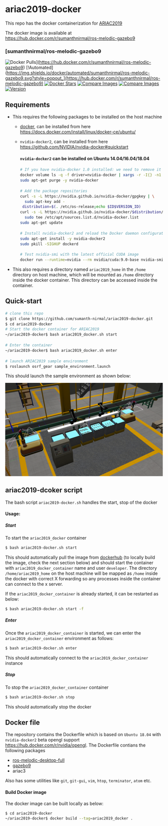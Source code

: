 # ariac2019-docker
This repo has the docker containerization for [ARIAC2019](https://www.nist.gov/el/intelligent-systems-division-73500/agile-robotics-industrial-automation-competition)

The docker image is available at https://hub.docker.com/r/sumanthnirmal/ros-melodic-gazebo9

### [sumanthnirmal/ros-melodic-gazebo9
 ![Docker Pulls](https://img.shields.io/docker/pulls/sumanthnirmal/ros-melodic-gazebo9.svg?style=popout)](https://hub.docker.com/r/sumanthnirmal/ros-melodic-gazebo9)
[!Automated](https://img.shields.io/docker/automated/sumanthnirmal/ros-melodic-gazebo9.svg?style=popout_](https://hub.docker.com/r/sumanthnirmal/ros-melodic-gazebo9)
[![Docker Stars](https://img.shields.io/docker/stars/sumanthnirmal/ros-melodic-gazebo9.svg?style=popout)](https://hub.docker.com/r/sumanthnirmal/ros-melodic-gazebo9)
[![Compare Images](https://images.microbadger.com/badges/image/library/ros.svg)](https://microbadger.com/#/images/library/ros)
[![Compare Images](https://images.microbadger.com/badges/image/sumanthnirmal/ros-melodic-gazebo9:ariac2019.svg)](https://microbadger.com/images/sumanthnirmal/ros-melodic-gazebo9:ariac2019)
[![Version](https://images.microbadger.com/badges/version/sumanthnirmal/ros-melodic-gazebo9:ariac2019.svg)](https://microbadger.com/images/sumanthnirmal/ros-melodic-gazebo9:ariac2019)

## Requirements

- This requires the following packages to be installed on the host machine
  - [docker](https://www.docker.com/), can be installed from here https://docs.docker.com/install/linux/docker-ce/ubuntu/
  - `nvidia-docker2`, can be installed from here https://github.com/NVIDIA/nvidia-docker#quickstart

     #### `nvidia-docker2` can be installed on Ubuntu 14.04/16.04/18.04
    ```sh
    # If you have nvidia-docker 1.0 installed: we need to remove it and all existing GPU containers
    docker volume ls -q -f driver=nvidia-docker | xargs -r -I{} -n1 docker ps -q -a -f volume={} | xargs -r docker rm -f
    sudo apt-get purge -y nvidia-docker

    # Add the package repositories
    curl -s -L https://nvidia.github.io/nvidia-docker/gpgkey | \
      sudo apt-key add -
     distribution=$(. /etc/os-release;echo $ID$VERSION_ID)
    curl -s -L https://nvidia.github.io/nvidia-docker/$distribution/nvidia-docker.list | \
      sudo tee /etc/apt/sources.list.d/nvidia-docker.list
    sudo apt-get update

    # Install nvidia-docker2 and reload the Docker daemon configuration
    sudo apt-get install -y nvidia-docker2
    sudo pkill -SIGHUP dockerd

    # Test nvidia-smi with the latest official CUDA image
    docker run --runtime=nvidia --rm nvidia/cuda:9.0-base nvidia-smi
    ```
- This also requires a directory named `ariac2019_home` in the `/home` directory on host machine, which will be mounted as `/home` directory inside the docker container. This directory can be accessed inside the container.

## Quick-start

```sh
# clone this repo
$ git clone https://github.com/sumanth-nirmal/ariac2019-docker.git
$ cd ariac2019-docker
# Start the docker container for ARIAC2019
~/ariac2019-docker$ bash ariac2019_docker.sh start

# Enter the container
~/ariac2019-docker$ bash ariac2019_docker.sh enter

# launch ARIAC2019 sample environment
$ roslaunch osrf_gear sample_environment.launch
```

This should launch the sample environment as shown below:

![ARIAC2019 Sample environment cell](img/ARIAC2019_sample_cell_environment.png)

## ariac2019-dcoker script
The bash script `ariac2019-docker.sh` handles the start, stop of the docker
#### Usage:

##### Start
To start the `ariac2019_docker` container

```sh
$ bash ariac2019-docker.sh start
```
This should automatically pull the image from [dockerhub](https://hub.docker.com/r/sumanthnirmal/ros-melodic-gazebo9) (to locally build the image, check the next section below) and should start the container with `ariac2019_docker_container` name and user `developer`. The directory `/home/ariac2019_home` on the host machine will be mapped as `/home` inside the docker with correct X forwarding so any processes inside the container can connect to the x server.

If the `ariac2019_docker_container` is already started, it can be restarted as below:

```sh
$ bash ariac2019-docker.sh start -f
```
##### Enter
Once the `ariac2019_docker_container` is started, we can enter the `ariac2019_docker_container` environment as follows:

```sh
$ bash ariac2019-docker.sh enter
```
This should automatically connect to the `ariac2019_docker_container` instance

##### Stop
To stop the `ariac2019_docker_container` container

```sh
$ bash ariac2019-docker.sh stop
```
This should automatically stop the docker

## Docker file

The repository contains the Dockerfile which is based on `Ubuntu 18.04` with `nvidia-docker2` beta opengl support https://hub.docker.com/r/nvidia/opengl. The Dockerfile contians the following packages

- [ros-melodic-desktop-full](http://wiki.ros.org/melodic)
- [gazebo9](http://gazebosim.org/)
- ariac3

Also has some utilities like `git`, `git-gui`, `vim`, `htop`, `terminator`, `atom` etc.

#### Build Docker image

The docker image can be built locally as below:

```sh
$ cd ariac2019-docker
~/ariac2019-docker$ docker build --tag=ariac2019_docker .
```
